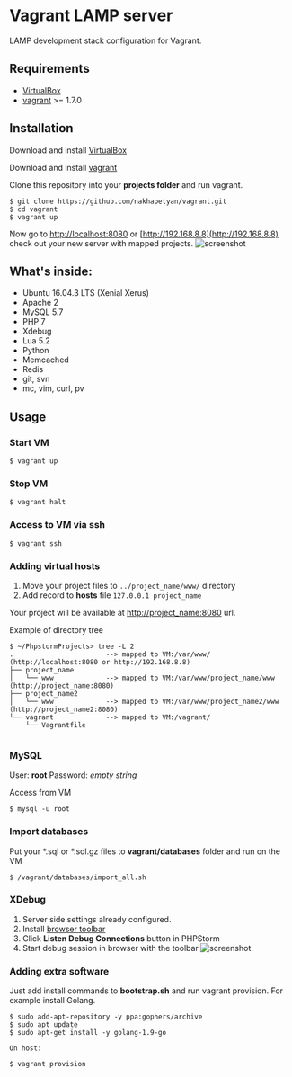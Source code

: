 Vagrant LAMP server
============

LAMP development stack configuration for Vagrant.

Requirements
-----------

* [VirtualBox](http://www.virtualbox.org/)
* [vagrant](http://vagrantup.com/) >= 1.7.0

Installation
-------------

Download and install [VirtualBox](http://www.virtualbox.org/)

Download and install [vagrant](http://vagrantup.com/)

Clone this repository into your **projects folder** and run vagrant.
	
	$ git clone https://github.com/nakhapetyan/vagrant.git	
    $ cd vagrant
    $ vagrant up

Now go to [http://localhost:8080](http://localhost:8080) or [http://192.168.8.8](http://192.168.8.8) check out your new server with mapped projects. 
![screenshot](https://i.imgur.com/bZmei51.png)


What's inside:
--------------

* Ubuntu 16.04.3 LTS (Xenial Xerus)
* Apache 2
* MySQL 5.7
* PHP 7
* Xdebug
* Lua 5.2
* Python
* Memcached
* Redis
* git, svn
* mc, vim, curl, pv


Usage
-----
### Start VM

	$ vagrant up

### Stop VM

	$ vagrant halt
	
### Access to VM via ssh
 
	$ vagrant ssh


### Adding virtual hosts

1. Move your project files to `../project_name/www/` directory
2. Add record to **hosts** file `127.0.0.1 project_name`

Your project will be available at [http://project_name:8080](http://project_name:8080) url.	 
 
Example of directory tree 
```shell 
$ ~/PhpstormProjects> tree -L 2
.                       --> mapped to VM:/var/www/  (http://localhost:8080 or http://192.168.8.8)
├── project_name
│   └── www             --> mapped to VM:/var/www/project_name/www  (http://project_name:8080)
├── project_name2
│   └── www             --> mapped to VM:/var/www/project_name2/www  (http://project_name2:8080)
└── vagrant             --> mapped to VM:/vagrant/
    └── Vagrantfile
 
``` 
 

### MySQL

User: **root** Password: *empty string* 
 
Access from VM

	$ mysql -u root
    	
### Import databases

Put your *.sql or *.sql.gz files to **vagrant/databases** folder and run on the VM
    
    $ /vagrant/databases/import_all.sh 


### XDebug

1. Server side settings already configured.
2. Install [browser toolbar](https://confluence.jetbrains.com/display/PhpStorm/Browser+Debugging+Extensions)
3. Click **Listen Debug Connections** button in PHPStorm 
4. Start debug session in browser with the toolbar
![screenshot](https://i.imgur.com/uxQUDIj.png)


### Adding extra software

Just add install commands to **bootstrap.sh** and run vagrant provision. For example install Golang.
    
    $ sudo add-apt-repository -y ppa:gophers/archive
    $ sudo apt update
    $ sudo apt-get install -y golang-1.9-go
    
    On host:
    
    $ vagrant provision 

